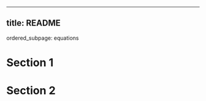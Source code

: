 -----------------
title: README
-----------------

ordered_subpage: equations

# Section 1


# Section 2